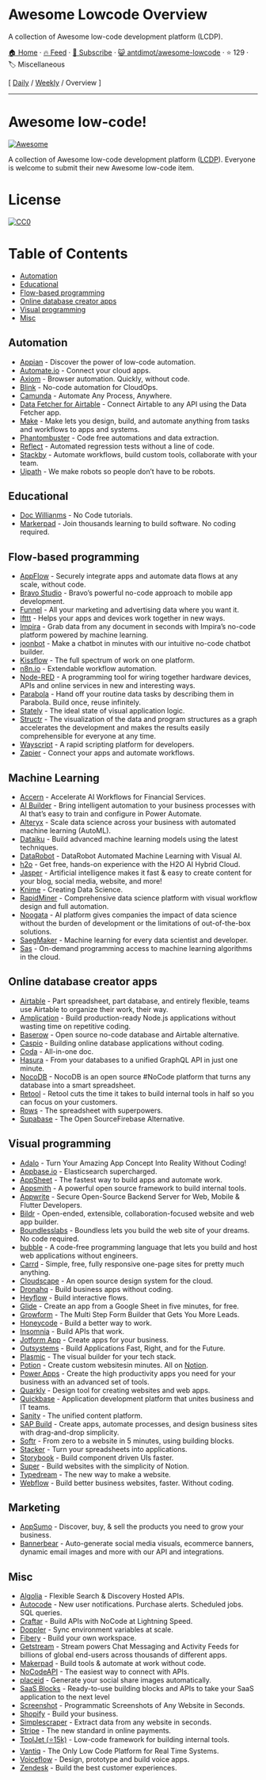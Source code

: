 # Awesome Lowcode Overview

A collection of Awesome low-code development platform (LCDP).

[🏠 Home](/README.md) · [🔥 Feed](https://www.trackawesomelist.com/antdimot/awesome-lowcode/rss.xml) · [📮 Subscribe](https://trackawesomelist.us17.list-manage.com/subscribe?u=d2f0117aa829c83a63ec63c2f&id=36a103854c) · [😺 antdimot/awesome-lowcode](https://github.com/antdimot/awesome-lowcode) · ⭐ 129 · 🏷️ Miscellaneous

[ [Daily](/content/antdimot/awesome-lowcode/README.md) / [Weekly](/content/antdimot/awesome-lowcode/week/README.md) / Overview ]

---

# Awesome low-code!

[![Awesome](https://cdn.rawgit.com/sindresorhus/awesome/d7305f38d29fed78fa85652e3a63e154dd8e8829/media/badge.svg)](https://github.com/antdimot/awesome-lowcode)

A collection of Awesome low-code development platform ([LCDP](https://en.wikipedia.org/wiki/Low-code_development_platform)).
Everyone is welcome to submit their new Awesome low-code item.

# License

[![CC0](https://licensebuttons.net/p/zero/1.0/88x31.png)](https://creativecommons.org/publicdomain/zero/1.0/)

# Table of Contents

*   [Automation](#automation)
*   [Educational](#educational)
*   [Flow-based programming](#flow-based-programming)
*   [Online database creator apps](#online-database-creator-apps)
*   [Visual programming](#visual-programming)
*   [Misc](#misc)

## Automation

*   [Appian](https://www.appian.com/) - Discover the power of low-code automation.
*   [Automate.io](https://automate.io) - Connect your cloud apps.
*   [Axiom](https://axiom.ai/) - Browser automation. Quickly, without code.
*   [Blink](https://www.blinkops.com) - No-code automation for CloudOps.
*   [Camunda](https://camunda.com/) - Automate Any Process, Anywhere.
*   [Data Fetcher for Airtable](https://datafetcher.com/) - Connect Airtable to any API using the Data Fetcher app.
*   [Make](https://www.make.com) - Make lets you design, build, and automate anything from tasks and workflows to apps and systems.
*   [Phantombuster](https://phantombuster.com/) - Code free automations and data extraction.
*   [Reflect](https://reflect.run/) - Automated regression tests without a line of code.
*   [Stackby](https://stackby.com/) - Automate workflows, build custom tools, collaborate with your team.
*   [Uipath](https://www.uipath.com/) - We make robots so people don’t have to be  robots.

## Educational

*   [Doc Willianms](https://www.youtube.com/channel/UCXv_CS0DaUVS25tFGkRALoA) - No Code tutorials.
*   [Markerpad](https://www.makerpad.co/) - Join thousands learning to build software. No coding required.

## Flow-based programming

*   [AppFlow](https://aws.amazon.com/appflow/) -  Securely integrate apps and automate data flows at any scale, without code.
*   [Bravo Studio](https://www.bravostudio.app/) - Bravo’s powerful no-code approach to mobile app development.
*   [Funnel](https://funnel.io/) - All your marketing and advertising data where you want it.
*   [Ifttt](https://ifttt.com/) - Helps your apps and devices work together in new ways.
*   [Impira](https://www.impira.com/) - Grab data from any document in seconds with Impira’s no-code platform powered by machine learning.
*   [joonbot](https://joonbot.com/) - Make a chatbot in minutes with our intuitive no-code chatbot builder.
*   [Kissflow](https://kissflow.com) - The full spectrum of work on one platform.
*   [n8n.io](https://n8n.io/) - Extendable workflow automation.
*   [Node-RED](https://nodered.org/) - A programming tool for wiring together hardware devices, APIs and online services in new and interesting ways.
*   [Parabola](https://parabola.io/) - Hand off your routine data tasks by describing them in Parabola. Build once, reuse infinitely.
*   [Stately](https://stately.ai/) - The ideal state of visual application logic.
*   [Structr](https://structr.com) - The visualization of the data and program structures as a graph accelerates the development and makes the results easily comprehensible for everyone at any time.
*   [Wayscript](https://wayscript.com) - A rapid scripting platform for developers.
*   [Zapier](https://zapier.com) - Connect your apps and automate workflows.

## Machine Learning

*   [Accern](https://accern.com) - Accelerate AI Workflows for Financial Services.
*   [AI Builder](https://flow.microsoft.com/en-us/ai-builder/) - Bring intelligent automation to your business processes with AI that’s easy to train and configure in Power Automate.
*   [Alteryx](https://www.alteryx.com/products/alteryx-platform/machine-learning) - Scale data science across your business with automated machine learning (AutoML).
*   [Dataiku](https://www.dataiku.com/product/key-capabilities/machine-learning) - Build advanced machine learning models using the latest techniques.
*   [DataRobot](https://www.datarobot.com/platform/visual-ai/) - DataRobot Automated Machine Learning with Visual AI.
*   [h2o](https://www.h2o.ai/) - Get free, hands-on experience with the H2O AI Hybrid Cloud.
*   [Jasper](https://www.jasper.ai/) - Artificial intelligence makes it fast & easy to create content for your blog, social media, website, and more!
*   [Knime](https://www.knime.com/knime-analytics-platform) - Creating Data Science.
*   [RapidMiner](https://rapidminer.com/products/studio/) - Comprehensive data science platform with visual workflow design and full automation.
*   [Noogata](https://noogata.com/) - AI platform gives companies the impact of data science without the burden of development or the limitations of out-of-the-box solutions.
*   [SaegMaker](https://aws.amazon.com/sagemaker/) - Machine learning for every data scientist and developer.
*   [Sas](https://www.sas.com/en_si/software/machine-learning-cloud.html) - On-demand programming access to machine learning algorithms in the cloud.

## Online database creator apps

*   [Airtable](https://airtable.com/) - Part spreadsheet, part database, and entirely flexible, teams use Airtable to organize their work, their way.
*   [Amplication](https://amplication.com/) - Build production-ready Node.js applications without wasting time on repetitive coding.
*   [Baserow](https://baserow.io/) - Open source no-code database and Airtable alternative.
*   [Caspio](https://www.caspio.com/) - Building online database applications without coding.
*   [Coda](https://coda.io/) - All-in-one doc.
*   [Hasura](https://hasura.io/) - From your databases to a unified GraphQL API in just one minute.
*   [NocoDB](https://nocodb.com/) - NocoDB is an open source #NoCode platform that turns any database into a smart spreadsheet.
*   [Retool](https://retool.com/) - Retool cuts the time it takes to build internal tools in half so you can focus on your customers.
*   [Rows](https://rows.com/) - The spreadsheet with superpowers.
*   [Supabase](https://supabase.com/) - The Open SourceFirebase Alternative.

## Visual programming

*   [Adalo](https://www.adalo.com/) - Turn Your Amazing App Concept Into Reality Without Coding!
*   [Appbase.io](https://www.appbase.io) - Elasticsearch supercharged.
*   [AppSheet](https://www.appsheet.com/) - The fastest way to build apps and automate work.
*   [Appsmith](https://www.appsmith.com/) - A powerful open source framework to build internal tools.
*   [Appwrite](https://appwrite.io/) - Secure Open-Source Backend Server for Web, Mobile & Flutter Developers.
*   [Bildr](https://www.bildr.com) - Open-ended, extensible, collaboration-focused website and web app builder.
*   [Boundlesslabs](https://www.boundlesslabs.com/) - Boundless lets you build the web site of your dreams. No code required.
*   [bubble](https://bubble.io/) - A code-free programming language that lets you build and host web applications without engineers.
*   [Carrd](https://carrd.co/) - Simple, free, fully responsive one-page sites for pretty much anything.
*   [Cloudscape](https://cloudscape.design/) - An open source design system for the cloud.
*   [Dronahq](https://www.dronahq.com) - Build business apps without coding.
*   [Heyflow](https://heyflow.app/) - Build interactive flows.
*   [Glide](https://www.glideapps.com/) - Create an app from a Google Sheet in five minutes, for free.
*   [Growform](https://www.growform.co/) - The Multi Step Form Builder that Gets You More Leads.
*   [Honeycode](https://www.honeycode.aws/) - Build a better way to work.
*   [Insomnia](https://insomnia.rest) - Build APIs that work.
*   [Jotform App](https://www.jotform.com/products/apps/) - Create apps for your business.
*   [Outsystems](https://www.outsystems.com/) - Build Applications Fast, Right, and for the Future.
*   [Plasmic](https://www.plasmic.app/) - The visual builder for your tech stack.
*   [Potion](https://www.potion.so/) - Create custom websitesin minutes. All on [Notion](https://www.notion.so/).
*   [Power Apps](https://powerapps.microsoft.com) - Create the high productivity apps you need for your business with an advanced set of tools.
*   [Quarkly](https://quarkly.io) - Design tool for creating websites and web apps.
*   [Quickbase](https://www.quickbase.com) - Application development platform that unites business and IT teams.
*   [Sanity](https://www.sanity.io/) - The unified content platform.
*   [SAP Build](https://www.sap.com/products/technology-platform/low-code.html) - Create apps, automate processes, and design business sites with drag-and-drop simplicity.
*   [Softr](https://www.softr.io) - From zero to a website in 5 minutes, using building blocks.
*   [Stacker](https://stacker.app) - Turn your spreadsheets into applications.
*   [Storybook](https://storybook.js.org) - Build component driven UIs faster.
*   [Super](https://super.so) - Build websites with the simplicity of Notion.
*   [Typedream](https://typedream.com) - The new way to make a website.
*   [Webflow](https://webflow.com) - Build better business websites, faster. Without coding.

## Marketing

*   [AppSumo](https://appsumo.com/) - Discover, buy, & sell the products you need to grow your business.
*   [Bannerbear](https://www.bannerbear.com/) - Auto-generate social media visuals, ecommerce banners, dynamic email images and more with our API and integrations.

## Misc

*   [Algolia](https://www.algolia.com/) - Flexible Search & Discovery Hosted APIs.
*   [Autocode](https://autocode.com) - New user notifications. Purchase alerts. Scheduled jobs. SQL queries.
*   [Craftar](https://www.craftar.io) - Build APIs with NoCode at Lightning Speed.
*   [Doppler](https://www.doppler.com/) - Sync environment variables at scale.
*   [Fibery](https://fibery.io) - Build your own workspace.
*   [Getstream](https://getstream.io) - Stream powers Chat Messaging and Activity Feeds for billions of global end-users across thousands of different apps.
*   [Makerpad](https://www.makerpad.co/) - Build tools & automate at work without code.
*   [NoCodeAPI](https://nocodeapi.com/) - The easiest way to connect with APIs.
*   [placeid](https://placid.app/) - Generate your social share images automatically.
*   [SaaS Blocks](https://saasblocks.io/) - Ready-to-use building blocks and APIs to take your SaaS application to the next level
*   [Screenshot](https://www.screenshotapi.net/) - Programmatic Screenshots of Any Website in Seconds.
*   [Shopify](https://shopify.com/) - Build your business.
*   [Simplescraper](https://simplescraper.io/) - Extract data from any website in seconds.
*   [Stripe](https://stripe.com) - The new standard in online payments.
*   [ToolJet (⭐15k)](https://github.com/ToolJet/ToolJet) - Low-code framework for building internal tools.
*   [Vantiq](https://vantiq.com/) - The Only Low Code Platform for Real Time Systems.
*   [Voiceflow](https://www.voiceflow.com/) - Design, prototype and build voice apps.
*   [Zendesk](https://www.zendesk.com/) - Build the best customer experiences.

